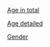 [Age in total](https://chart-studio.plotly.com/~sabalunax/21.embed)

[Age detailed](https://chart-studio.plotly.com/~sabalunax/17.embed)

[Gender](https://chart-studio.plotly.com/~sabalunax/19.embed)





